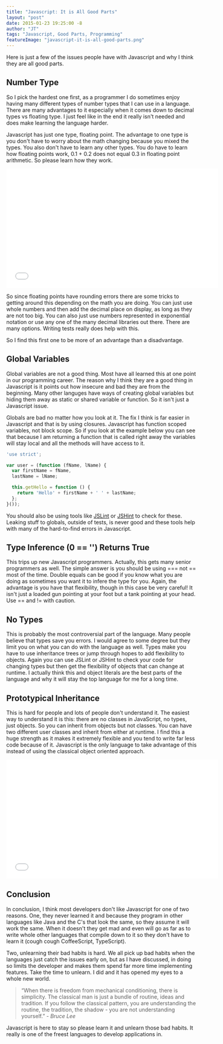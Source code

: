 ```yaml
---
title: "Javascript: It is All Good Parts"
layout: "post"
date: 2015-01-23 19:25:00 -8
author: "JT"
tags: "Javascript, Good Parts, Programming"
featureImage: "javascript-it-is-all-good-parts.png"
---
```


Here is just a few of the issues people have with Javascript and why I think they are all good parts.

## Number Type

So I pick the hardest one first, as a programmer I do sometimes enjoy having many different types of number types that I can use in a language. There are many advantages to it especially when it comes down to decimal types vs floating type. I just feel like in the end it really isn't needed and does make learning the language harder.

Javascript has just one type, floating point. The advantage to one type is you don't have to worry about the math changing because you mixed the types. You also don't have to learn any other types. You do have to learn how floating points work, 0.1 + 0.2 does not equal 0.3 in floating point arithmetic. So please learn how they work.

<iframe width="560" height="315" class="youtube-iframe" src="//www.youtube.com/embed/MqHDDtVYJRI" frameborder="0" allowfullscreen></iframe>

So since floating points have rounding errors there are some tricks to getting around this depending on the math you are doing. You can just use whole numbers and then add the decimal place on display, as long as they are not too big. You can also just use numbers represented in exponential notation or use any one of the many decimal libraries out there. There are many options. Writing tests really does help with this.

So I find this first one to be more of an advantage than a disadvantage.

## Global Variables

Global variables are not a good thing. Most have all learned this at one point in our programming career. The reason why I think they are a good thing in Javascript is it points out how insecure and bad they are from the beginning. Many other languges have ways of creating global variables but hiding them away as static or shared variable or function. So it isn't just a Javascript issue.

Globals are bad no matter how you look at it. The fix I think is far easier in Javascript and that is by using closures. Javascript has function scoped variables, not block scope. So if you look at the example below you can see that because I am returning a function that is called right away the variables will stay local and all the methods will have access to it.

```javascript
'use strict';

var user = (function (fName, lName) {
  var firstName = fName,
  lastName = lName;

  this.getHello = function () {
    return 'Hello' + firstName + ' ' + lastName;
  };
}());
```
You should also be using tools like [JSLint](http://www.jslint.com/) or [JSHint](http://jshint.com/about/) to check for these. Leaking stuff to globals, outside of tests, is never good and these tools help with many of the hard-to-find errors in Javascript.

## Type Inference (0 == '') Returns True

This trips up new Javascript programmers. Actually, this gets many senior programmers as well. The simple answer is you should be using === not == most of the time. Double equals can be good if you know what you are doing as sometimes you want it to infere the type for you. Again, the advantage is you have that flexibility, though in this case be very careful! It isn't just a loaded gun pointing at your foot but a tank pointing at your head. Use == and != with caution.

## No Types

This is probably the most controversial part of the language. Many people believe that types save you errors. I would agree to some degree but they limit you on what you can do with the language as well. Types make you have to use inheritance trees or jump through hopes to add flexibility to objects. Again you can use JSLint or JSHint to check your code for changing types but then get the flexibility of objects that can change at runtime. I actually think this and object literals are the best parts of the language and why it will stay the top language for me for a long time.

## Prototypical Inheritance

This is hard for people and lots of people don't understand it. The easiest way to understand it is this: there are no classes in JavaScript, no types, just objects. So you can inherit from objects but not classes. You can have two different user classes and inherit from either at runtime. I find this a huge strength as it makes it extremely flexible and you tend to write far less code because of it. Javascript is the only language to take advantage of this instead of using the classical object oriented approach.

<iframe width="560" height="315" class="youtube-iframe" src="//www.youtube.com/embed/lKCCZTUx0sI" frameborder="0" allowfullscreen></iframe>

## Conclusion

In conclusion, I think most developers don't like Javascript for one of two reasons. One, they never learned it and because they program in other languages like Java and the C's that look the same, so they assume it will work the same. When it doesn't they get mad and even will go as far as to write whole other languages that compile down to it so they don't have to learn it (cough cough CoffeeScript, TypeScript).

Two, unlearning their bad habits is hard. We all pick up bad habits when the languages just catch the issues early on, but as I have discussed, in doing so limits the developer and makes them spend far more time implementing features. Take the time to unlearn. I did and it has opened my eyes to a whole new world.

> “When there is freedom from mechanical conditioning, there is simplicity. The classical man is just a bundle of routine, ideas and tradition. If you follow the classical pattern, you are understanding the routine, the tradition, the shadow - you are not understanding yourself.” *- Bruce Lee*

Javascript is here to stay so please learn it and unlearn those bad habits. It really is one of the freest languages to develop applications in.
